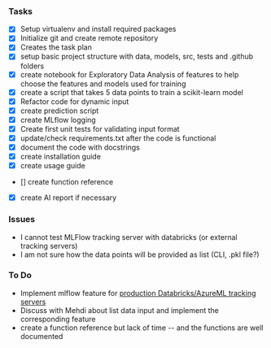 ### Tasks
- [X] Setup virtualenv and install required packages
- [X] Initialize git and create remote repository
- [X] Creates the task plan
- [X] setup basic project structure with data, models, src, tests and .github
folders
- [X] create notebook for Exploratory Data Analysis of features to help choose
the features and models used for training
- [X] create a script that takes 5 data points to train a scikit-learn model
- [X] Refactor code for dynamic input
- [X] create prediction script
- [X] create MLflow logging
- [X] Create first unit tests for validating input format
- [X] update/check requirements.txt after the code is functional
- [X] document the code with docstrings
- [X] create installation guide
- [X] create usage guide
- [] create function reference
- [X] create AI report if necessary


### Issues
- I cannot test MLFlow tracking server with databricks (or external tracking servers)
- I am not sure how the data points will be provided as list (CLI, .pkl file?)

### To Do
- Implement mlflow feature for [production Databricks/AzureML tracking servers](https://mlflow.org/docs/latest/ml/getting-started/tracking-server-overview/#method-3-use-production-hosted-tracking-server)
- Discuss with Mehdi about list data input and implement the corresponding feature
- create a function reference but lack of time -- and the functions are well documented
